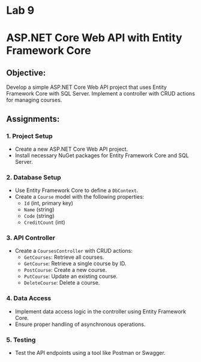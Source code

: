 # Lab 9  

# ASP.NET Core Web API with Entity Framework Core

## Objective:
Develop a simple ASP.NET Core Web API project that uses Entity Framework Core with SQL Server. Implement a controller with CRUD actions for managing courses.

## Assignments:

### 1. Project Setup
   - Create a new ASP.NET Core Web API project.
   - Install necessary NuGet packages for Entity Framework Core and SQL Server.

### 2. Database Setup
   - Use Entity Framework Core to define a `DbContext`.
   - Create a `Course` model with the following properties:
     - `Id` (int, primary key)
     - `Name` (string)
     - `Code` (string)
     - `CreditCount` (int)

### 3. API Controller
   - Create a `CoursesController` with CRUD actions:
     - `GetCourses`: Retrieve all courses.
     - `GetCourse`: Retrieve a single course by ID.
     - `PostCourse`: Create a new course.
     - `PutCourse`: Update an existing course.
     - `DeleteCourse`: Delete a course.

### 4. Data Access
   - Implement data access logic in the controller using Entity Framework Core.
   - Ensure proper handling of asynchronous operations.

### 5. Testing
   - Test the API endpoints using a tool like Postman or Swagger.
